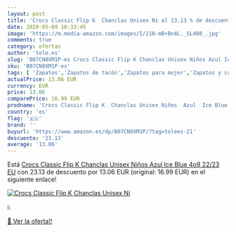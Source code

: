 ```yaml
---
layout: post
title: 'Crocs Classic Flip K  Chanclas Unisex Ni al 23.13 % de descuento'
date: 2020-05-09 16:33:45
image: 'https://m.media-amazon.com/images/I/210-mB+Bn4L._SL400_.jpg'
comments: true
category: ofertas
author: 'tole.es'
slug: 'B07CN8XM1P-es Crocs Classic Flip K Chanclas Unisex Niños Azul Ice Blue...'
sku: 'B07CN8XM1P-es'
tags: [ 'Zapatos','Zapatos de tacón','Zapatos para mujer','Zapatos y complementos','chanclas', ]
actualPrice: 13.06 EUR
currency: EUR
price: 13.06
comparePrice: 16.99 EUR
prodname: 'Crocs Classic Flip K  Chanclas Unisex Niños  Azul  Ice Blue 4o9   22/23 EU'
country: 'es'
flag: '🇪🇸'
brand: ''
buyurl: 'https://www.amazon.es/dp/B07CN8XM1P/?tag=tolees-21'
descuento: '23.13'
average: '13.06'
---
```


Está [Crocs Classic Flip K  Chanclas Unisex Niños  Azul  Ice Blue 4o9   22/23 EU](https://www.amazon.es/dp/B07CN8XM1P/?tag=tolees-21) con 23.13 de descuento por 13.06 EUR (original: 16.99 EUR) en el siguiente enlace!

[![Crocs Classic Flip K  Chanclas Unisex Ni](https://m.media-amazon.com/images/I/210-mB+Bn4L._SL400_.jpg)](https://www.amazon.es/dp/B07CN8XM1P/?tag=tolees-21)

ℹ️:


[🛒 Ver la oferta!!](https://www.amazon.es/dp/B07CN8XM1P/?tag=tolees-21)
